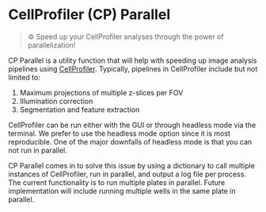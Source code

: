# CellProfiler (CP) Parallel

> ⚙️ Speed up your CellProfiler analyses through the power of parallelization!

CP Parallel is a utility function that will help with speeding up image analysis pipelines using [CellProfiler](https://cellprofiler.org/).
Typically, pipelines in CellProfiler include but not limited to:

1. Maximum projections of multiple z-slices per FOV
2. Illumination correction
3. Segmentation and feature extraction

CellProfiler can be run either with the GUI or through headless mode via the terminal.
We prefer to use the headless mode option since it is most reproducible.
One of the major downfalls of headless mode is that you can not run in parallel.

CP Parallel comes in to solve this issue by using a dictionary to call multiple instances of CellProfiler, run in parallel, and output a log file per process.
The current functionality is to run multiple plates in parallel.
Future implementation will include running multiple wells in the same plate in parallel.
